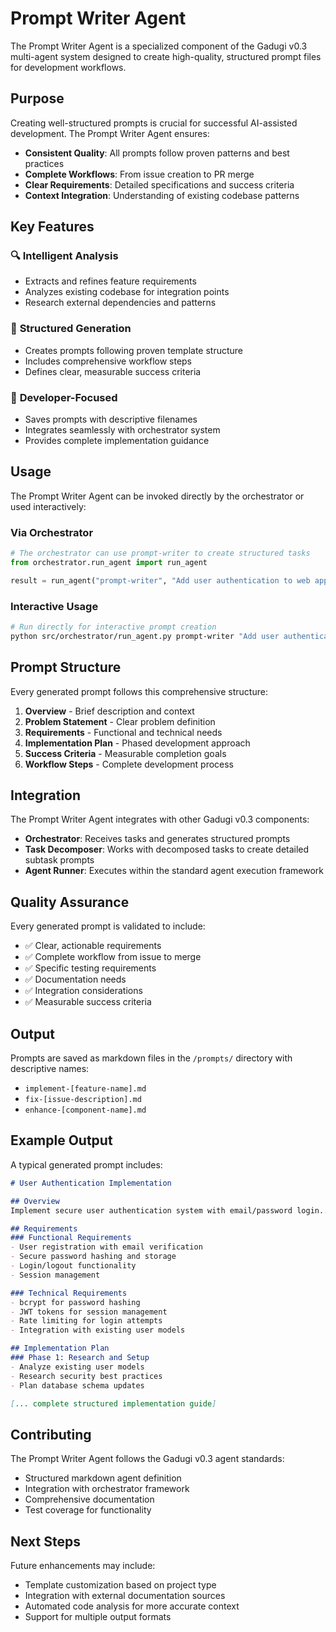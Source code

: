 # Prompt Writer Agent

The Prompt Writer Agent is a specialized component of the Gadugi v0.3 multi-agent system designed to create high-quality, structured prompt files for development workflows.

## Purpose

Creating well-structured prompts is crucial for successful AI-assisted development. The Prompt Writer Agent ensures:

- **Consistent Quality**: All prompts follow proven patterns and best practices
- **Complete Workflows**: From issue creation to PR merge
- **Clear Requirements**: Detailed specifications and success criteria
- **Context Integration**: Understanding of existing codebase patterns

## Key Features

### 🔍 **Intelligent Analysis**
- Extracts and refines feature requirements
- Analyzes existing codebase for integration points
- Research external dependencies and patterns

### 📝 **Structured Generation**
- Creates prompts following proven template structure
- Includes comprehensive workflow steps
- Defines clear, measurable success criteria

### 🔧 **Developer-Focused**
- Saves prompts with descriptive filenames
- Integrates seamlessly with orchestrator system
- Provides complete implementation guidance

## Usage

The Prompt Writer Agent can be invoked directly by the orchestrator or used interactively:

### Via Orchestrator
```python
# The orchestrator can use prompt-writer to create structured tasks
from orchestrator.run_agent import run_agent

result = run_agent("prompt-writer", "Add user authentication to web app")
```

### Interactive Usage
```bash
# Run directly for interactive prompt creation  
python src/orchestrator/run_agent.py prompt-writer "Add user authentication"
```

## Prompt Structure

Every generated prompt follows this comprehensive structure:

1. **Overview** - Brief description and context
2. **Problem Statement** - Clear problem definition
3. **Requirements** - Functional and technical needs
4. **Implementation Plan** - Phased development approach
5. **Success Criteria** - Measurable completion goals
6. **Workflow Steps** - Complete development process

## Integration

The Prompt Writer Agent integrates with other Gadugi v0.3 components:

- **Orchestrator**: Receives tasks and generates structured prompts
- **Task Decomposer**: Works with decomposed tasks to create detailed subtask prompts
- **Agent Runner**: Executes within the standard agent execution framework

## Quality Assurance

Every generated prompt is validated to include:
- ✅ Clear, actionable requirements
- ✅ Complete workflow from issue to merge
- ✅ Specific testing requirements
- ✅ Documentation needs
- ✅ Integration considerations
- ✅ Measurable success criteria

## Output

Prompts are saved as markdown files in the `/prompts/` directory with descriptive names:
- `implement-[feature-name].md`
- `fix-[issue-description].md`
- `enhance-[component-name].md`

## Example Output

A typical generated prompt includes:

```markdown
# User Authentication Implementation

## Overview
Implement secure user authentication system with email/password login...

## Requirements
### Functional Requirements
- User registration with email verification
- Secure password hashing and storage
- Login/logout functionality
- Session management

### Technical Requirements
- bcrypt for password hashing
- JWT tokens for session management
- Rate limiting for login attempts
- Integration with existing user models

## Implementation Plan
### Phase 1: Research and Setup
- Analyze existing user models
- Research security best practices
- Plan database schema updates

[... complete structured implementation guide]
```

## Contributing

The Prompt Writer Agent follows the Gadugi v0.3 agent standards:
- Structured markdown agent definition
- Integration with orchestrator framework
- Comprehensive documentation
- Test coverage for functionality

## Next Steps

Future enhancements may include:
- Template customization based on project type
- Integration with external documentation sources
- Automated code analysis for more accurate context
- Support for multiple output formats